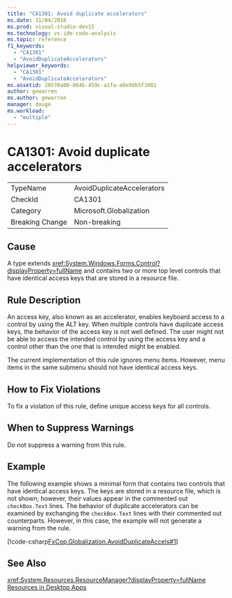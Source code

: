 ```yaml
---
title: "CA1301: Avoid duplicate accelerators"
ms.date: 11/04/2016
ms.prod: visual-studio-dev15
ms.technology: vs-ide-code-analysis
ms.topic: reference
f1_keywords:
  - "CA1301"
  - "AvoidDuplicateAccelerators"
helpviewer_keywords:
  - "CA1301"
  - "AvoidDuplicateAccelerators"
ms.assetid: 20570a00-864b-459c-a1fa-a6e9db5f1001
author: gewarren
ms.author: gewarren
manager: douge
ms.workload:
  - "multiple"
---
```

# CA1301: Avoid duplicate accelerators
|||
|-|-|
|TypeName|AvoidDuplicateAccelerators|
|CheckId|CA1301|
|Category|Microsoft.Globalization|
|Breaking Change|Non-breaking|

## Cause
 A type extends <xref:System.Windows.Forms.Control?displayProperty=fullName> and contains two or more top level controls that have identical access keys that are stored in a resource file.

## Rule Description
 An access key, also known as an accelerator, enables keyboard access to a control by using the ALT key. When multiple controls have duplicate access keys, the behavior of the access key is not well defined. The user might not be able to access the intended control by using the access key and a control other than the one that is intended might be enabled.

 The current implementation of this rule ignores menu items. However, menu items in the same submenu should not have identical access keys.

## How to Fix Violations
 To fix a violation of this rule, define unique access keys for all controls.

## When to Suppress Warnings
 Do not suppress a warning from this rule.

## Example
 The following example shows a minimal form that contains two controls that have identical access keys. The keys are stored in a resource file, which is not shown; however, their values appear in the commented out `checkBox.Text` lines. The behavior of duplicate accelerators can be examined by exchanging the `checkBox.Text` lines with their commented out counterparts. However, in this case, the example will not generate a warning from the rule.

 [!code-csharp[FxCop.Globalization.AvoidDuplicateAccels#1](../code-quality/codesnippet/CSharp/ca1301-avoid-duplicate-accelerators_1.cs)]

## See Also
 <xref:System.Resources.ResourceManager?displayProperty=fullName>
 [Resources in Desktop Apps](/dotnet/framework/resources/index)